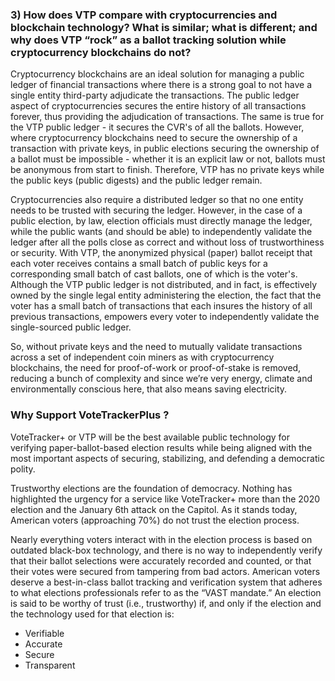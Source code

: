 ### 3) How does VTP compare with cryptocurrencies and blockchain technology? What is similar; what is different; and why does VTP “rock” as a ballot tracking solution while cryptocurrency blockchains do not?

Cryptocurrency blockchains are an ideal solution for managing a public ledger of financial transactions where there is a strong goal to not have a single entity third-party adjudicate the transactions. The public ledger aspect of cryptocurrencies secures the entire history of all transactions forever, thus providing the adjudication of transactions.  The same is true for the VTP public ledger - it secures the CVR's of all the ballots. However, where cryptocurrency blockchains need to secure the ownership of a transaction with private keys, in public elections securing the ownership of a ballot must be impossible - whether it is an explicit law or not, ballots must be anonymous from start to finish. Therefore, VTP has no private keys while the public keys (public digests) and the public ledger remain.

Cryptocurrencies also require a distributed ledger so that no one entity needs to be trusted with securing the ledger. However, in the case of a public election, by law, election officials must directly manage the ledger, while the public wants (and should be able) to independently validate the ledger after all the polls close as correct and without loss of trustworthiness or security.  With VTP, the anonymized physical (paper) ballot receipt that each voter receives contains a small batch of public keys for a corresponding small batch of cast ballots, one of which is the voter's. Although the VTP public ledger is not distributed, and in fact, is effectively owned by the single legal entity administering the election, the fact that the voter has a small batch of transactions that each insures the history of all previous transactions, empowers every voter to independently validate the single-sourced public ledger.

So, without private keys and the need to mutually validate transactions across a set of independent coin miners as with cryptocurrency blockchains, the need for proof-of-work or proof-of-stake is removed, reducing a bunch of complexity and since we’re very energy, climate and environmentally conscious here, that also means saving electricity.

### Why Support VoteTrackerPlus ?

VoteTracker+ or VTP will be the best available public technology for verifying paper-ballot-based election results while being aligned with the most important aspects of securing, stabilizing, and defending a democratic polity.

Trustworthy elections are the foundation of democracy. Nothing has highlighted the urgency for a service like VoteTracker+ more than the 2020 election and the January 6th attack on the Capitol. As it stands today, American voters (approaching 70%) do not trust the election process.

Nearly everything voters interact with in the election process is based on outdated black-box technology, and there is no way to independently verify that their ballot selections were accurately recorded and counted, or that their votes were secured from tampering from bad actors. American voters deserve a best-in-class ballot tracking and verification system that adheres to what elections professionals refer to as the “VAST mandate.” An election is said to be worthy of trust (i.e., trustworthy) if, and only if the election and the technology used for that election is:

- Verifiable
- Accurate
- Secure
- Transparent
